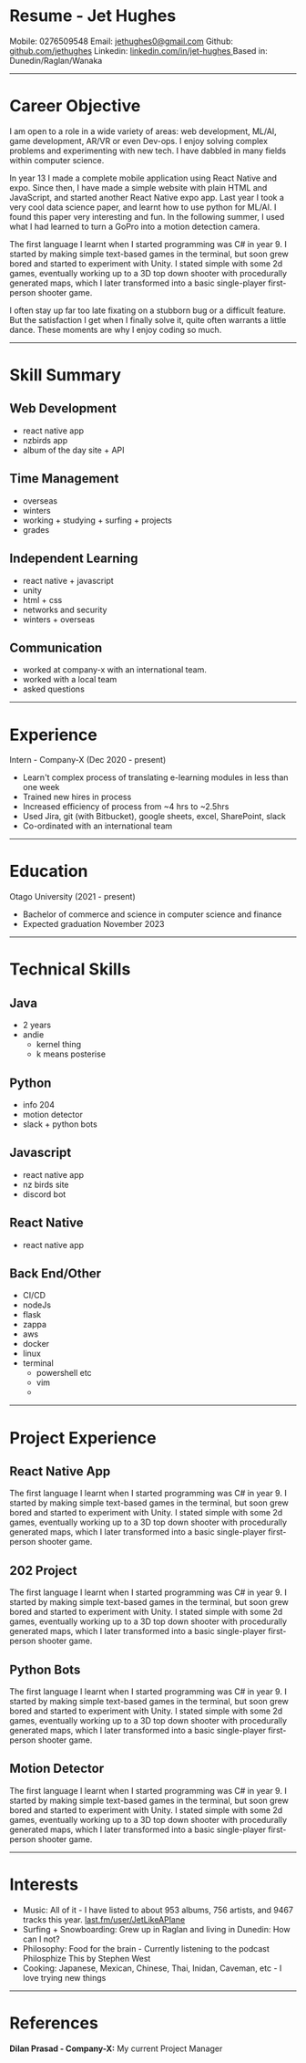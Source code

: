 # Resume - Jet Hughes

Mobile: 0276509548
Email: jethughes0@gmail.com
Github: [github.com/jethughes](https://github.com/JetHughes)
Linkedin: [linkedin.com/in/jet-hughes ](https://www.linkedin.com/in/jet-hughes)
Based in: Dunedin/Raglan/Wanaka

<hr>

# Career Objective
I am open to a role in a wide variety of areas: web development, ML/AI, game development, AR/VR or even Dev-ops. I enjoy solving complex problems and experimenting with new tech. I have dabbled in many fields within computer science.

In year 13 I made a complete mobile application using React Native and expo. Since then, I have made a simple website with plain HTML and JavaScript, and started another React Native expo app. Last year I took a very cool data science paper, and learnt how to use python for ML/AI. I found this paper very interesting and fun. In the following summer, I used what I had learned to turn a GoPro into a motion detection camera.

The first language I learnt when I started programming was C# in year 9. I started by making simple text-based games in the terminal, but soon grew bored and started to experiment with Unity. I stated simple with some 2d games, eventually working up to a 3D top down shooter with procedurally generated maps, which I later transformed into a basic single-player first-person shooter game. 

I often stay up far too late fixating on a stubborn bug or a difficult feature. But the satisfaction I get when I finally solve it, quite often warrants a little dance. These moments are why I enjoy coding so much.

<hr>

# Skill Summary
## Web Development
- react native app
- nzbirds app
- album of the day site + API

## Time Management
- overseas
- winters
- working + studying + surfing + projects
- grades

## Independent Learning
- react native + javascript
- unity
- html + css
- networks and security
- winters + overseas

## Communication
- worked at company-x with an international team. 
- worked with a local team 
- asked questions

<hr>

# Experience
Intern - Company-X (Dec 2020 - present)
- Learn't complex process of translating e-learning modules in less than one week
- Trained new hires in process
- Increased efficiency of process from ~4 hrs to ~2.5hrs
- Used Jira, git (with Bitbucket), google sheets, excel, SharePoint, slack
- Co-ordinated with an international team

<hr>

# Education
Otago University (2021 - present)
- Bachelor of commerce and science in computer science and finance
- Expected graduation November 2023

<hr>

# Technical Skills
## Java
- 2 years
- andie
	- kernel thing
	- k means posterise

## Python
- info 204
- motion detector
- slack + python bots

## Javascript
- react native app
- nz birds site
- discord bot

## React Native
- react native app

## Back End/Other
- CI/CD
- nodeJs
- flask
- zappa
- aws
- docker
- linux
- terminal
	- powershell etc
	- vim
	- 

<hr>

# Project Experience
## React Native App
The first language I learnt when I started programming was C# in year 9. I started by making simple text-based games in the terminal, but soon grew bored and started to experiment with Unity. I stated simple with some 2d games, eventually working up to a 3D top down shooter with procedurally generated maps, which I later transformed into a basic single-player first-person shooter game.

## 202 Project
The first language I learnt when I started programming was C# in year 9. I started by making simple text-based games in the terminal, but soon grew bored and started to experiment with Unity. I stated simple with some 2d games, eventually working up to a 3D top down shooter with procedurally generated maps, which I later transformed into a basic single-player first-person shooter game.

## Python Bots
The first language I learnt when I started programming was C# in year 9. I started by making simple text-based games in the terminal, but soon grew bored and started to experiment with Unity. I stated simple with some 2d games, eventually working up to a 3D top down shooter with procedurally generated maps, which I later transformed into a basic single-player first-person shooter game.

## Motion Detector
The first language I learnt when I started programming was C# in year 9. I started by making simple text-based games in the terminal, but soon grew bored and started to experiment with Unity. I stated simple with some 2d games, eventually working up to a 3D top down shooter with procedurally generated maps, which I later transformed into a basic single-player first-person shooter game.

<hr>

# Interests
- Music: All of it - I have listed to about 953 albums, 756 artists, and 9467 tracks this year. [last.fm/user/JetLikeAPlane](https://www.last.fm/user/JetLikeAPlane)
- Surfing + Snowboarding: Grew up in Raglan and living in Dunedin: How can I not?
- Philosophy: Food for the brain - Currently listening to the podcast Philosphize This by Stephen West
- Cooking: Japanese, Mexican, Chinese, Thai, Inidan, Caveman, etc - I love trying new things

<hr>

# References
**Dilan Prasad - Company-X:** My current Project Manager